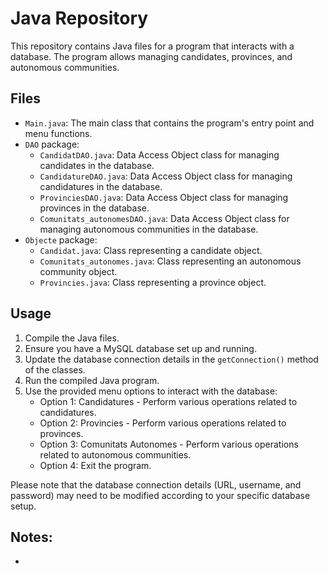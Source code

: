 Java Repository
===============

This repository contains Java files for a program that interacts with a database. The program allows managing candidates, provinces, and autonomous communities.

Files
-----

*   `Main.java`: The main class that contains the program's entry point and menu functions.
*   `DAO` package:
    *   `CandidatDAO.java`: Data Access Object class for managing candidates in the database.
    *   `CandidatureDAO.java`: Data Access Object class for managing candidatures in the database.
    *   `ProvinciesDAO.java`: Data Access Object class for managing provinces in the database.
    *   `Comunitats_autonomesDAO.java`: Data Access Object class for managing autonomous communities in the database.
*   `Objecte` package:
    *   `Candidat.java`: Class representing a candidate object.
    *   `Comunitats_autonomes.java`: Class representing an autonomous community object.
    *   `Provincies.java`: Class representing a province object.

Usage
-----

1.  Compile the Java files.
2.  Ensure you have a MySQL database set up and running.
3.  Update the database connection details in the `getConnection()` method of the classes.
4.  Run the compiled Java program.
5.  Use the provided menu options to interact with the database:
    *   Option 1: Candidatures - Perform various operations related to candidatures.
    *   Option 2: Provincies - Perform various operations related to provinces.
    *   Option 3: Comunitats Autonomes - Perform various operations related to autonomous communities.
    *   Option 4: Exit the program.

Please note that the database connection details (URL, username, and password) may need to be modified according to your specific database setup.


Notes:
------

*  
